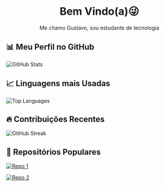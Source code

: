 <h1 align="center">
  Bem Vindo(a)😜
</h1>
<p align="center">
  Me chamo Gustavo, sou estudante de tecnologia
</p>

## 📊 **Meu Perfil no GitHub**

![GitHub Stats](https://github-readme-stats.vercel.app/api?username=Guh-Santosz&show_icons=true&hide_title=true&count_private=true&theme=radical)



## 📈 **Linguagens mais Usadas**

![Top Languages](https://github-readme-stats.vercel.app/api/top-langs/?username=Guh-Santosz&layout=compact&theme=radical)


## 🔥 **Contribuições Recentes**

![GitHub Streak](https://github-readme-streak-stats.herokuapp.com/?user=Guh-Santosz&theme=radical)


## 🚀 **Repositórios Populares**

[![Repo 1](https://github-readme-stats.vercel.app/api/pin/?username=Guh-Santosz&repo=repo1&theme=radical)](https://github.com/paul-linguica/repo1)

[![Repo 2](https://github-readme-stats.vercel.app/api/pin/?username=Guh-Santosz&repo=repo2&theme=radical)](https://github.com/paul-linguica/repo2)


